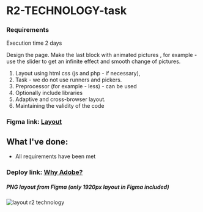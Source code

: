 # R2-TECHNOLOGY-task
### Requirements
Execution time 2 days

Design the page. Make the last block with animated pictures
, for example - use the slider to get an infinite effect
and smooth change of pictures.

1. Layout using html css (js and php - if necessary),
2. ⁠Task - we do not use runners and pickers.
3. Preprocessor (for example - less) - can be used
4. Optionally include libraries
5. Adaptive and cross-browser layout.
6. ⁠Maintaining the validity of the code

### Figma link: [Layout](https://www.figma.com/file/IFouinr6FOAblrqCrfpUSf/Creat-%D1%81%D1%82%D1%80%D0%B0%D0%BD%D0%B8%D1%86%D0%B0-%D0%A1%D1%82%D0%B0%D1%82%D1%8C%D1%8F?type=design&node-id=1-2&mode=design&t=uLdBXlhNVpiaTzdF-0)

## What I've done:
- All requirements have been met
### Deploy link: [Why Adobe?](https://hunter-137.github.io/R2-TECHNOLOGY-task/)

##### PNG layout from Figma (only 1920px layout in Figma included)
![layout r2 technology](https://github.com/Hunter-137/R2-TECHNOLOGY-task/assets/122012699/5b2e50f6-645b-4e81-a870-fc6e9f3b69a5)
